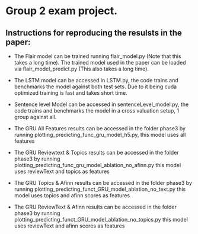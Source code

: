 # Group 2 exam project.

## Instructions for reproducing the resulsts in the paper:

- The Flair model can be trained running flair_model.py (Note that this takes a long time). The trained model used in the paper can be loaded via flair_model_predict.py (This also takes a long time).

- The LSTM model can be accessed in LSTM.py, the code trains and benchmarks the model against both test sets. Due to it being cuda optimized training is fast and takes short time. 

- Sentence level Model can be accessed in sentenceLevel_model.py, the code trains and benchmarks the model in a cross valuation setup, 1 group against all. 

- The GRU All Features results can be accessed in the folder phase3 by running plotting_predicting_func_gru_model_h5.py, this model uses all features

- The GRU Reviewtext & Topics results can be accessed in the folder phase3 by running plotting_predicting_func_gru_model_ablation_no_afinn.py this model uses reviewText and topics as features

- The GRU Topics & Afinn results can be accessed in the folder phase3 by running  plotting_predicting_funct_GRU_model_ablation_no_text.py this model uses topics and afinn scores as features

- The GRU ReviewText & Afinn results can be accessed in the folder phase3 by running plotting_predicting_funct_GRU_model_ablation_no_topics.py this model uses reviewText and afinn scores as features
